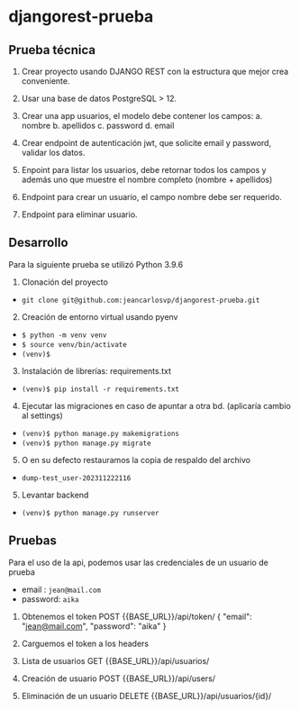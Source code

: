 # djangorest-prueba


## Prueba técnica
1. Crear proyecto usando DJANGO REST con la estructura que mejor crea conveniente.

2. Usar una base de datos PostgreSQL > 12.

3. Crear una app usuarios, el modelo debe contener los campos:
    a. nombre
    b. apellidos
    c. password
    d. email

4. Crear endpoint de autenticación jwt, que solicite email y password, validar los datos.

5. Enpoint para listar los usuarios, debe retornar todos los campos y además uno que muestre el nombre completo (nombre + apellidos)

6. Endpoint para crear un usuario, el campo nombre debe ser requerido.

7. Endpoint para eliminar usuario.

## Desarrollo

Para la siguiente prueba se utilizó Python 3.9.6

1. Clonación del proyecto

- `git clone git@github.com:jeancarlosvp/djangorest-prueba.git`

2. Creación de entorno virtual usando pyenv 

- `$ python -m venv venv`
- `$ source venv/bin/activate`
- `(venv)$ `

3. Instalación de librerías: requirements.txt

- `(venv)$ pip install -r requirements.txt`

4. Ejecutar las migraciones en caso de apuntar  a otra bd. (aplicaría cambio al settings)

- `(venv)$ python manage.py makemigrations`
- `(venv)$ python manage.py migrate`

5. O en su defecto restauramos la copia de respaldo del archivo

- `dump-test_user-202311222116`

5. Levantar backend

- `(venv)$ python manage.py runserver`

## Pruebas

Para el uso de la api, podemos usar las credenciales de un usuario de prueba
- email : `jean@mail.com`
- password: `aika`

1. Obtenemos el token
   POST {{BASE_URL}}/api/token/
   {
        "email": "jean@mail.com",
        "password": "aika"
   }
   
3. Carguemos el token a los headers
   
5. Lista de usuarios
   GET {{BASE_URL}}/api/usuarios/

6. Creación de usuario
   POST {{BASE_URL}}/api/users/
   
8. Eliminación de un usuario
   DELETE {{BASE_URL}}/api/usuarios/{id}/

